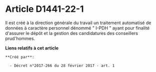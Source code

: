 # Article D1441-22-1

Il est créé à la direction générale du travail un traitement automatisé de données à caractère personnel dénommé " I-PDH "
ayant pour finalité d'assurer le dépôt et la gestion des candidatures des conseillers prud'hommes.

**Liens relatifs à cet article**

	**Créé par**:

	  - Décret n°2017-266 du 28 février 2017 - art. 1
